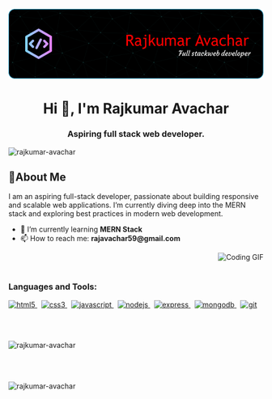 <p align="center">
  <img src="mybanner.png" alt="Banner" />
</p>

<h1 align="center">Hi 👋, I'm Rajkumar Avachar</h1>
<h3 align="center">Aspiring full stack web developer.</h3>

<p align="left"> <img src="https://komarev.com/ghpvc/?username=rajkumar-avachar&label=Profile%20views&color=0e75b6&style=flat" alt="rajkumar-avachar" /> </p>
<h2>🚀About Me</h2>
<div align="left">
  <p>
    I am an aspiring full-stack developer, passionate about building responsive and scalable web applications. I’m currently diving deep into the MERN stack and exploring best practices in modern web development.
  </p>
  <ul>
    <li>🌱 I’m currently learning <strong>MERN Stack</strong></li>
    <li>📫 How to reach me: <strong>rajavachar59@gmail.com</strong></li>
  </ul>
</div>

<div align="right">
  <img src="https://media.giphy.com/media/13HgwGsXF0aiGY/giphy.gif" alt="Coding GIF" width="300" />
</div>


<br>
<h3 align="left">Languages and Tools:</h3>

<p align="left">
  <a href="https://www.w3.org/html/" target="_blank" rel="noreferrer">
    <img src="https://img.shields.io/badge/HTML5-E34F26?style=for-the-badge&logo=html5&logoColor=white" alt="html5" />
  </a>
  &nbsp;
  <a href="https://www.w3schools.com/css/" target="_blank" rel="noreferrer">
    <img src="https://img.shields.io/badge/CSS3-1572B6?style=for-the-badge&logo=css3&logoColor=white" alt="css3" />
  </a>
  &nbsp;
  <a href="https://developer.mozilla.org/en-US/docs/Web/JavaScript" target="_blank" rel="noreferrer">
    <img src="https://img.shields.io/badge/JavaScript-F7DF1E?style=for-the-badge&logo=javascript&logoColor=black" alt="javascript" />
  </a>
  &nbsp;
  <a href="https://nodejs.org" target="_blank" rel="noreferrer">
    <img src="https://img.shields.io/badge/Node.js-339933?style=for-the-badge&logo=node.js&logoColor=white" alt="nodejs" />
  </a>
  &nbsp;
  <a href="https://expressjs.com" target="_blank" rel="noreferrer">
    <img src="https://img.shields.io/badge/Express.js-000000?style=for-the-badge&logo=express&logoColor=white" alt="express" />
  </a>
  &nbsp;
  <a href="https://www.mongodb.com/" target="_blank" rel="noreferrer">
    <img src="https://img.shields.io/badge/MongoDB-47A248?style=for-the-badge&logo=mongodb&logoColor=white" alt="mongodb" />
  </a>
  &nbsp;
  <a href="https://git-scm.com/" target="_blank" rel="noreferrer">
    <img src="https://img.shields.io/badge/Git-F05032?style=for-the-badge&logo=git&logoColor=white" alt="git" />
  </a>
</p>


</div><br><br>

<p>
  <img align="center" src="https://github-readme-stats.vercel.app/api/top-langs?username=rajkumar-avachar&show_icons=true&locale=en&layout=compact&theme=radical&langs_count=6" alt="rajkumar-avachar" />
</p>
<br><br>

<p>
  <img align="center" src="https://github-readme-streak-stats.herokuapp.com/?user=rajkumar-avachar&theme=radical&fire=FF4500&ring=FF4500&hide_border=true" alt="rajkumar-avachar" />
</p>


